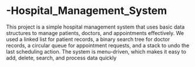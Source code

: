 # -Hospital_Management_System
 This project is a simple hospital management system that uses basic data structures to manage patients, doctors, and appointments effectively. We used a linked list for patient records, a binary search tree for doctor records, a circular queue for appointment requests, and a stack to undo the last scheduling action. The system is menu-driven, which makes it easy to add, delete, search, and process data quickly
 

